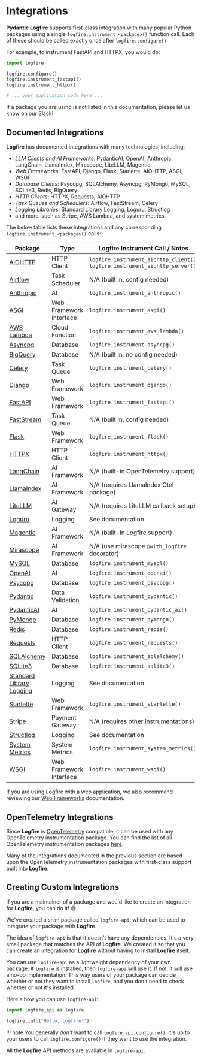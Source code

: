 # Integrations

**Pydantic Logfire** supports first-class integration with many popular Python packages using a single `logfire.instrument_<package>()`
function call. Each of these should be called exactly once after `logfire.configure()`

For example, to instrument FastAPI and HTTPX, you would do:

```python
import logfire

logfire.configure()
logfire.instrument_fastapi()
logfire.instrument_httpx()

# ... your application code here ...
```

If a package you are using is not listed in this documentation, please let us know on our [Slack][slack]!

## Documented Integrations

**Logfire** has documented integrations with many technologies, including:
- *LLM Clients and AI Frameworks*: PydanticAI, OpenAI, Anthropic, LangChain, LlamaIndex, Mirascope, LiteLLM, Magentic
- *Web Frameworks*: FastAPI, Django, Flask, Starlette, AIOHTTP, ASGI, WSGI
- *Database Clients*: Psycopg, SQLAlchemy, Asyncpg, PyMongo, MySQL, SQLite3, Redis, BigQuery
- *HTTP Clients*: HTTPX, Requests, AIOHTTP
- *Task Queues and Schedulers*: Airflow, FastStream, Celery
- *Logging Libraries*: Standard Library Logging, Loguru, Structlog
- and more, such as Stripe, AWS Lambda, and system metrics.

The below table lists these integrations and any corresponding `logfire.instrument_<package>()` calls:

| Package                                  | Type                    | Logfire Instrument Call / Notes                                  |
|-------------------------------------------|-------------------------|------------------------------------------------------------------|
| [AIOHTTP](http-clients/aiohttp.md)        | HTTP Client             | `logfire.instrument_aiohttp_client()`, `logfire.instrument_aiohttp_server()` |
| [Airflow](event-streams/airflow.md)       | Task Scheduler          | N/A (built in, config needed)                                    |
| [Anthropic](llms/anthropic.md)            | AI                      | `logfire.instrument_anthropic()`                                 |
| [ASGI](web-frameworks/asgi.md)            | Web Framework Interface | `logfire.instrument_asgi()`                                      |
| [AWS Lambda](aws-lambda.md)               | Cloud Function          | `logfire.instrument_aws_lambda()`                                |
| [Asyncpg](databases/asyncpg.md)           | Database                | `logfire.instrument_asyncpg()`                                   |
| [BigQuery](databases/bigquery.md)         | Database                | N/A (built in, no config needed)                                 |
| [Celery](event-streams/celery.md)         | Task Queue              | `logfire.instrument_celery()`                                    |
| [Django](web-frameworks/django.md)        | Web Framework           | `logfire.instrument_django()`                                    |
| [FastAPI](web-frameworks/fastapi.md)      | Web Framework           | `logfire.instrument_fastapi()`                                   |
| [FastStream](event-streams/faststream.md) | Task Queue              | N/A (built in, config needed)                                    |
| [Flask](web-frameworks/flask.md)          | Web Framework           | `logfire.instrument_flask()`                                     |
| [HTTPX](http-clients/httpx.md)            | HTTP Client             | `logfire.instrument_httpx()`                                     |
| [LangChain](llms/langchain.md)            | AI Framework            | N/A (built-in OpenTelemetry support)                             |
| [LlamaIndex](llms/llamaindex.md)          | AI Framework            | N/A (requires LlamaIndex Otel package)                           |
| [LiteLLM](llms/litellm.md)                | AI Gateway              | N/A (requires LiteLLM callback setup)                            |
| [Loguru](loguru.md)                       | Logging                 | See documentation                                                |
| [Magentic](llms/magentic.md)              | AI Framework            | N/A (built-in Logfire support)                                   |
| [Mirascope](llms/mirascope.md)            | AI Framework            | N/A (use mirascope `@with_logfire` decorator)                    |
| [MySQL](databases/mysql.md)               | Database                | `logfire.instrument_mysql()`                                     |
| [OpenAI](llms/openai.md)                  | AI                      | `logfire.instrument_openai()`                                    |
| [Psycopg](databases/psycopg.md)           | Database                | `logfire.instrument_psycopg()`                                   |
| [Pydantic](pydantic.md)                   | Data Validation         | `logfire.instrument_pydantic()`                                  |
| [PydanticAI](llms/pydanticai.md)          | AI                      | `logfire.instrument_pydantic_ai()`                               |
| [PyMongo](databases/pymongo.md)           | Database                | `logfire.instrument_pymongo()`                                   |
| [Redis](databases/redis.md)               | Database                | `logfire.instrument_redis()`                                     |
| [Requests](http-clients/requests.md)      | HTTP Client             | `logfire.instrument_requests()`                                  |
| [SQLAlchemy](databases/sqlalchemy.md)     | Database                | `logfire.instrument_sqlalchemy()`                                |
| [SQLite3](databases/sqlite3.md)           | Database                | `logfire.instrument_sqlite3()`                                   |
| [Standard Library Logging](logging.md)    | Logging                 | See documentation                                                |
| [Starlette](web-frameworks/starlette.md)  | Web Framework           | `logfire.instrument_starlette()`                                 |
| [Stripe](stripe.md)                       | Payment Gateway         | N/A (requires other instrumentations)                            |
| [Structlog](structlog.md)                 | Logging                 | See documentation                                                |
| [System Metrics](system-metrics.md)       | System Metrics          | `logfire.instrument_system_metrics()`                            |
| [WSGI](web-frameworks/wsgi.md)            | Web Framework Interface | `logfire.instrument_wsgi()`                                      |

If you are using Logfire with a web application, we also recommend reviewing
our [Web Frameworks](web-frameworks/index.md)
documentation.

## OpenTelemetry Integrations

Since **Logfire** is [OpenTelemetry][opentelemetry] compatible, it can be used with any OpenTelemetry
instrumentation package. You can find the list of all OpenTelemetry instrumentation packages
[here](https://opentelemetry-python-contrib.readthedocs.io/en/latest/).

Many of the integrations documented in the previous section are based upon the OpenTelemetry instrumentation packages
with first-class support built into **Logfire**.

## Creating Custom Integrations

If you are a maintainer of a package and would like to create an integration for **Logfire**, you can do it! :smile:

We've created a shim package called `logfire-api`, which can be used to integrate your package with **Logfire**.

The idea of `logfire-api` is that it doesn't have any dependencies. It's a very small package that matches the API of **Logfire**.
We created it so that you can create an integration for **Logfire** without having to install **Logfire** itself.

You can use `logfire-api` as a lightweight dependency of your own package.
If `logfire` is installed, then `logfire-api` will use it. If not, it will use a no-op implementation.
This way users of your package can decide whether or not they want to install `logfire`, and you don't need to
check whether or not it's installed.

Here's how you can use `logfire-api`:

```python
import logfire_api as logfire

logfire.info("Hello, Logfire!")
```

!!! note
    You generally *don't* want to call `logfire_api.configure()`, it's up to your users to call
    `logfire.configure()` if they want to use the integration.

All the **Logfire** API methods are available in `logfire-api`.

[slack]: https://logfire.pydantic.dev/docs/join-slack/
[opentelemetry]: https://opentelemetry.io/
